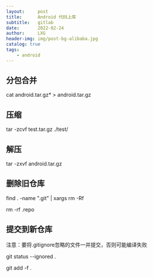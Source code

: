 ```yaml
---
layout:     post
title:      Android 代码上库
subtitle:   gitlab
date:       2022-02-24
author:     LXG
header-img: img/post-bg-alibaba.jpg
catalog: true
tags:
    - android
---
```


## 分包合并

cat android.tar.gz* > android.tar.gz

## 压缩

tar -zcvf test.tar.gz ./test/

## 解压

tar -zxvf android.tar.gz

## 删除旧仓库

find . -name ".git" | xargs rm -Rf

rm -rf .repo

## 提交到新仓库

注意：要将.gitignore忽略的文件一并提交，否则可能编译失败

git status --ignored .

git add -f .


